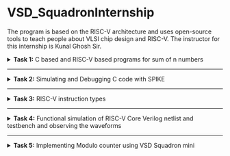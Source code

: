 # VSD_SquadronInternship
The program is based on the RISC-V architecture and uses open-source tools to teach people about VLSI chip design and RISC-V. The instructor for this internship is Kunal Ghosh Sir.

<details>
<summary><b>Task 1:</b> C based and RISC-V based programs for sum of n numbers</summary>   
<br>

C based
------------------------------------------

Install leafpad editor 

*Use the following command for installing leafpad*
```
sudo apt install leafpad
```
Now we need to write a program in c for sum of 1 to n numbers, and save the file as "sum1ton.c"

![c program sum1ton](https://github.com/user-attachments/assets/b180bdc1-1a9e-4b64-b215-1f6f199b9d8d)

Now after we compile this and run using the commands :

```
gcc sum1ton.c
./a.out
```
The output of the c code is :

![C sum1ton_output](https://github.com/user-attachments/assets/37f78ab9-44da-4f6a-ab16-8caafe2d0a61)

RISC-V based
------------------------------------------

We can view the sum code using the following command :
```
cat sum1ton.c
```
The terminal output of the above the commad :

![viewing_C_sumcode](https://github.com/user-attachments/assets/217bbee9-c294-48e4-9610-2883d24159fa)

For compiling the above code in RISC-V we use the command :
```
riscv64-unknown-elf-gcc -O1 -mabi=lp64 -march=rv64i -o sum1ton.o sum1ton.c
```

![o1_input](https://github.com/user-attachments/assets/c131b9bc-9874-49b2-91de-0706cc822201)


Now the file has been saved "sum1ton.o"
In the new tab we need to give the command ``` riscv64-unknown-elf-objdump -d sum1ton.o | less ```

Now the assembly language code for ```O1``` is :

![o1_output](https://github.com/user-attachments/assets/f21d9c9f-a1ed-42e7-b4d1-5ee00920266e)

Here if we calculate the number of instructions, we get the total instructions as 11.
It is calculated as 
``` 
101b0 - 10184 = 2c
2c/4 = b  => 11
```
Now similarly we need to execute the code for ``` Ofast ``` command

The input is shown as :

![Ofast_input](https://github.com/user-attachments/assets/540e85aa-e6cc-47ef-bdf0-20f368c8fa88)

The output of the ``` Ofast ``` command is :

![Ofast_output](https://github.com/user-attachments/assets/290aae34-f470-4972-ba2e-4a1d87828e40)

Again if we calculate the number of instructions , we get the instructions as 11.
It is calculated as 
``` 
100dc - 100b0 = 2c
2c/4 = b  => 11
```

-
</details>

------------------------------------

<details>
<summary><b>Task 2:</b> Simulating and Debugging C code with SPIKE </summary>   
<br>

Spike simulation
------------------------------------------
In the previous task we have seen the contents of the assembly language program for the program ```sum1ton.o``` .
Now if we debug the code we get the output of sum of 1 to n numbers. 
Now the same thing should be outputed in a RISC-V compiler. We can show this using the spike command.
Spike is a RISC-V simulator. 
It is used for running and testing codes for RISC-V based processors.
Now using the below command we can simulate the ```sum1ton.o``` code and verify the instructions.


*Use the following command*
```
spike pk sum1ton.o
```
Now we can give the input as follows:

![tsak2_spike_pk_sum1ton](https://github.com/user-attachments/assets/874bef71-58fc-4e10-83f4-f7db94558673)

The assembly langguage program for ```Ofast``` compiler is :


![new_task1_12instr](https://github.com/user-attachments/assets/56d2ec70-05cc-4ea6-ac71-ca8d580f2949)


Now let us debug this code:

![Task2_Ofast_output](https://github.com/user-attachments/assets/949c04ad-a5dd-4735-8378-8465036c514e)

* We debug the assembly language program using the command ```spike -d pk sum1ton.o``` .
* In this debugger we debug the code for each instruction (or till the required instruction) 
* At the address of ```100b4``` the value of the stack pointer is ```0x0000003ffffffb50``` and after the executing the next instruction we get the value of the stackl pointer as ```0x0000003ffffffb40```.

The next instruction is executed using the command ```  addi    sp, sp, -16 ``` . So if we subtract 16 in decimal it is equivalent to 10 in hexadecimal which is shown below in the calculator :

![task2_Ofast_calculator](https://github.com/user-attachments/assets/454bee73-e31d-4338-8c1a-d828e46f799e)

* As we have seen in the command ```  addi    sp, sp, -16 ```, the instruction addi adds the immediate offset to the source register(sp in this case) and stores in the destination register(sp in this case, hence it is overwriting the same register ).
* Now after executing all the instructions we get the output of the ```Ofast``` assembly code.

![Task2_output_Ofast](https://github.com/user-attachments/assets/8b5f5ad9-127f-4e8f-92a2-a875a30d55ae)

Now similarily if we execute the code for ```O1``` compiler:

![task2_O1_output](https://github.com/user-attachments/assets/47e86de5-c4a7-4e33-9dcf-b4e3e7ff6ad0)

* We can see that the command used is ```riscv64-unknown-elf-gcc -O1 -mabi=lp64 -march=rv64i -o sum1ton.o sum1ton.c``` , hence ```O1``` compiler is used.
* Now if we see the assembly language for ```O1``` is

![new_task1_15instr](https://github.com/user-attachments/assets/b0fe01cb-7e90-4f19-8b29-4dfe1ecf5624)

* Again after debugging each instruction we get the same values for the stack pointer as in the ```Ofast``` case.
* At the end of the code, at the address of ```101b4``` the value of the sum is stored.

### Application
--------------------------------

### Modulo Counter -
-------------------------------

A Modulo Counter is a simple digital or software-based counter that increments its value within a fixed range and resets to zero once it reaches a specified maximum. This behavior is widely used in digital systems, embedded applications, and simulation environments to handle cyclic or repetitive operations efficiently.

* The counter starts at an initial value, typically 0
* It increments by a fixed step (usually 1) with each iteration.
* When the counter reaches a predefined maximum value (MODULO), it resets back to 0.
* This cycling behavior ensures the counter remains bounded within a range of 0 to (MODULO - 1).

### C program for the modulo counter (using leafpad)
------------------------------------------------

![c_code_modcount](https://github.com/user-attachments/assets/3c30a03a-080f-4e41-824d-def2cb466d60)

### Output of the C Code in GCC
------------------------------------------------

![modcount_c](https://github.com/user-attachments/assets/810a9d7b-1302-4cc8-8f9c-50dcfce63437)

### Compiling using RISC-V GCC:
------------------------------------------------

![RISC-V_GCC_O1_Ofast](https://github.com/user-attachments/assets/16271517-8739-4918-95da-f05c4fd8fe53)


### Assembly language code for ```O1```:
------------------------------------------------

![modcount_O1_ass_code](https://github.com/user-attachments/assets/7b6c4889-b106-4a66-bdcd-60fa661b46b7)


### Assembly language code for ```Ofast```:
------------------------------------------------

![modcount_Ofast_ass_code](https://github.com/user-attachments/assets/72806583-f8e3-4b46-9299-1238ba4758bc)

### Modulo Counter OUTPUT using ```SPIKE```:
------------------------------------------------

The debugging has been done using the command 
```
spike -d pk modcount.o
```

![modcount_output_spike](https://github.com/user-attachments/assets/f99fda07-2678-4452-aa02-9fd8327e0d80)


</details>

------------------------------------

<details>
<summary><b>Task 3:</b> RISC-V instruction types </summary>   
<br>

# RISC-V Instruction Types Documentation
------------------------------------------

## Instruction Types Overview
The RISC-V ISA supports several instruction formats, each serving specific functionalities. Below are the instruction types included:

- **R-Type (Register-to-Register)**
- **I-Type (Immediate)**
- **S-Type (Store)**
- **B-Type (Branch)**
- **U-Type (Upper Immediate)**
- **J-Type (Jump)**

Each type includes details such as bit-field ranges, example instructions, operations, and opcode.

## Instruction Formats

### 1. R-Type (Register-to-Register)
**Bit Ranges:**
- `opcode`: [0:6] - Specifies the operation type (e.g., arithmetic, logical).
- `rd`: [7:11] - Destination register.
- `funct3`: [12:14] - Operation specification (e.g., ADD, SUB).
- `rs1`: [15:19] - First source register.
- `rs2`: [20:24] - Second source register.
- `funct7`: [25:31] - Further distinguishes operations (e.g., ADD vs. SUB).

**Example:** `ADD rd, rs1, rs2`

**Operation:** Adds the values in `rs1` and `rs2` and stores the result in `rd`.

**Opcode:** `0110011`

---

### 2. I-Type (Immediate)
**Bit Ranges:**
- `opcode`: [0:6] - Specifies the operation type.
- `rd`: [7:11] - Destination register.
- `funct3`: [12:14] - Operation specification (e.g., ADDI, LOAD).
- `rs1`: [15:19] - Source register.
- `imm`: [20:31] - Immediate value (12-bit).

**Example:** `ADDI rd, rs1, imm`

**Operation:** Adds the immediate value `imm` to `rs1` and stores the result in `rd`.

**Opcode:** `0010011`

---

### 3. S-Type (Store)
**Bit Ranges:**
- `opcode`: [0:6] - Specifies the operation type.
- `imm[4:0]`: [7:11] - Immediate value (lower bits).
- `funct3`: [12:14] - Operation specification (e.g., STORE).
- `rs1`: [15:19] - Base register.
- `rs2`: [20:24] - Source register.
- `imm[11:5]`: [25:31] - Immediate value (upper bits).

**Example:** `SW rs2, imm(rs1)`

**Operation:** Stores the value in `rs2` into the memory address computed as `rs1 + imm`.

**Opcode:** `0100011`

---

### 4. B-Type (Branch)
**Bit Ranges:**
- `opcode`: [0:6] - Specifies the operation type.
- `imm[11]`: [7] - Immediate bit.
- `imm[4:1]`: [8:11] - Immediate bits (lower).
- `funct3`: [12:14] - Branch operation specification (e.g., BEQ, BNE).
- `rs1`: [15:19] - First source register.
- `rs2`: [20:24] - Second source register.
- `imm[10:5]`: [25:30] - Immediate bits (middle).
- `imm[12]`: [31] - Immediate bit (upper).

**Example:** `BEQ rs1, rs2, imm`

**Operation:** Branches to the address `PC + imm` if `rs1` equals `rs2`.

**Opcode:** `1100011`

---

### 5. U-Type (Upper Immediate)
**Bit Ranges:**
- `opcode`: [0:6] - Specifies the operation type.
- `rd`: [7:11] - Destination register.
- `imm`: [12:31] - Immediate value.

**Example:** `LUI rd, imm`

**Operation:** Loads the immediate value `imm` shifted left by 12 bits into `rd`.

**Opcode:** `0110111`

---

### 6. J-Type (Jump)
**Bit Ranges:**
- `opcode`: [0:6] - Specifies the operation type.
- `rd`: [7:11] - Destination register.
- `imm[20]`: [12] - Immediate bit.
- `imm[10:1]`: [13:22] - Immediate bits (lower).
- `imm[11]`: [23] - Immediate bit.
- `imm[19:12]`: [24:31] - Immediate bits (upper).

**Example:** `JAL rd, imm`

**Operation:** Jumps to the address `PC + imm` and stores the return address in `rd`.

**Opcode:** `1101111`

---

The below image shows the various RISC-V instruction types

![image](https://github.com/user-attachments/assets/2ef09cf5-ad58-4fd0-ac5e-8f692e04ce34)


THe given below table illustrates the 15 differnt instruction used in the application ( **modulo counter**) :

| **Address** | **Instruction**     |
| ----------- | ------------------- |
| `fc010113`  | `addi sp, sp, -64`  | 
| `02913423`  | `sd s1, 40(sp)`     |
| `05f5e4b7`  | `lui s1, 0x5f5e`    |
| `00000413`  | `li s0, 0`          | 
| `00040593`  | `mv a1, s0`         |
| `3a0000ef`  | `jal ra, 10484`     |
| `0014041b`  | `addiw s0, s0, 1`   | 
| `00813783`  | `ld a5, 8(sp)`      | 
| `fe079ae3`  | `bnez a5, 100f0`    | 
| `fd241ee3`  | `bne s0, s2, 100dc` | 
| `ffff0797`  | `auipc a5, 0xffff0` | 
| `00078863`  | `beqz a5, 10148`    | 
| `0e80006f`  | `j`                 | 
| `00012503`  | `lw a0, 0(sp)`      | 
| `78f18c23`  | `sb a5, 1944(gp)`   |


### Detailed Instruction Breakdown

1. **`addi sp, sp, -64`**  
   - *I-Type Instruction*  
     - **Format:** imm[11:0] | rs1 | funct3 | rd | opcode  
     - **Fields:**  
       - `imm = -64` (signed 12-bit: `1111111111000000`)  
       - `rs1 = x2 (sp)`  
       - `rd = x2 (sp)`  
       - `funct3 = 000`  
       - `opcode = 0010011`  
     - **32-bit Representation:** `11111111110000010 000 00010 0010011`  
     - Adjusts the stack pointer (`sp`) to allocate 64 bytes.

2. **`sd s1, 40(sp)`**  
   - *S-Type Instruction*  
     - **Format:** imm[11:5] | rs2 | rs1 | funct3 | imm[4:0] | opcode  
     - **Fields:**  
       - `imm = 40` (12-bit: `000000101000`)  
       - `rs2 = x9 (s1)`  
       - `rs1 = x2 (sp)`  
       - `funct3 = 011`  
       - `opcode = 0100011`  
     - **32-bit Representation:** `00000010100001001 011 00010 0100011`  
     - Stores the value of `s1` into memory at `sp + 40`.

3. **`lui s1, 0x5f5e`**  
   - *U-Type Instruction*  
     - **Format:** imm[31:12] | rd | opcode  
     - **Fields:**  
       - `imm = 0x5f5e000`  
       - `rd = x9 (s1)`  
       - `opcode = 0110111`  
     - **32-bit Representation:** `0101111101011110 00000 0110111`  
     - Loads the upper 20 bits of `s1` with `0x5f5e`.

4. **`li s0, 0`**  
   - *Pseudo-Instruction* (translated to `addi s0, x0, 0`)  
     - **Format:** imm[11:0] | rs1 | funct3 | rd | opcode  
     - **Fields:**  
       - `imm = 0`  
       - `rs1 = x0`  
       - `rd = x8 (s0)`  
       - `funct3 = 000`  
       - `opcode = 0010011`  
     - **32-bit Representation:** `00000000000000000 000 01000 0010011`  
     - Loads immediate `0` into `s0`.

5. **`mv a1, s0`**  
   - *Pseudo-Instruction* (translated to `addi a1, s0, 0`)  
     - **Format:** imm[11:0] | rs1 | funct3 | rd | opcode  
     - **Fields:**  
       - `imm = 0`  
       - `rs1 = x8 (s0)`  
       - `rd = x11 (a1)`  
       - `funct3 = 000`  
       - `opcode = 0010011`  
     - **32-bit Representation:** `00000000000001000 000 01011 0010011`  
     - Copies the value from `s0` into `a1`.

6. **`jal ra, 10484`**  
   - *J-Type Instruction*  
     - **Format:** imm[20|10:1|11|19:12] | rd | opcode  
     - **Fields:**  
       - `imm = 10484` (encoded as `0000010100100000000`)  
       - `rd = x1 (ra)`  
       - `opcode = 1101111`  
     - **32-bit Representation:** `00000101001000000 001 00001 1101111`  
     - Jumps to address `10484` and stores the return address in `ra`.

7. **`addiw s0, s0, 1`**
   - *I-Type Instruction*
     - **Format:**  imm[11:0] | rs1 | funct3 | rd | opcode
     - **Fields:**
       - `imm = 1`
       - `rs1 = x8 (s0)`
       - `rd = x8 (s0)`
       - `funct3 = 000`
       - `opcode = 0011011`
     - **32-bit Representation:** `00000000000101000 000 01000 0011011`
     -  Adds the immediate value `1` to `s0`
       
8. **`ld a5, 8(sp)`**
   - *I-Type Instruction*
     - **Format:**  imm[11:0] | rs1 | funct3 | rd | opcode
     - **Fields:**
       - `imm = 8` (12-bit: 000000001000)
       - `rs1 =x2 (sp)`
       - `rd = x15 (a5)`
       - `funct3 = 011`
       - `opcode = 0000011`
     - **32-bit Representation:** `00000000100000010 011 01111 0000011`
     -  Loads a 64-bit value from memory at `sp + 8` into `a5`

9. **`bnez a5, 100f0`**
   - *B-Type Instruction*
     - **Format:**   imm[12|10:5] | rs2 | rs1 | funct3 | imm[4:1|11] | opcode
     - **Fields:**
       - `imm = 100f0` (encoded as `00001000000000`)
       - `rs2 =x0`
       - `rs1 = x15 (a5)`
       - `funct3 = 001`
       - `opcode = 1100011`
     - **32-bit Representation:** `00001000000000001 001 01111 1100011`
     -  Branches to address `100f0` if the value in `a5` is not `zero`.

10.  **`bne s0, s2, 100dc`**
      - *B-Type Instruction*
        - **Format:**   imm[12|10:5] | rs2 | rs1 | funct3 | imm[4:1|11] | opcode
        - **Fields:**
          - `imm = 100dc` (encoded as `00001000000110`)
          - `rs2 =x18 (sp2)`
          - `rs1 = x8 (s0)`
          - `funct3 = 001`
          - `opcode = 1100011`
        - **32-bit Representation:** `00001000000110001 001 01000 1100011`
        -  Branches to address `100dc` if the value in `s0` is not `s2`.

11.  **`auipc a5, 0xffff0`**  
      - *U-Type Instruction*  
        - **Format:** imm[31:12] | rd | opcode  
        - **Fields:**  
          - `imm = 0xffff0`  
          - `rd =  x15 (a5)`  
          - `opcode = 0010111`  
        - **32-bit Representation:** `11111111111111110 00000 0010111`  
        - Adds the 20-bit immediate value `0xffff0` to the program counter (PC) and stores the result in `a5`.

12.  **`beqz a5, 10148`**
      - *B-Type Instruction*
        - **Format:**   imm[12|10:5] | rs2 | rs1 | funct3 | imm[4:1|11] | opcode
        - **Fields:**
          - `imm = 10148` (encoded as `00001000101000`)
          - `rs2 = x0`
          - `rs1 = x15 (a5)`
          - `funct3 = 000`
          - `opcode = 1100011`
        - **32-bit Representation:** `00001000101000000 000 01111 1100011`
        -   Branches to address `10148` if the value in `a5` is `zero`.

13. **`jal ra, 10484`**  
      - *J-Type Instruction*  
        - **Format:** imm[20|10:1|11|19:12] | rd | opcode  
        - **Fields:**  
          - `imm = Target address `
          - `rd = x0`  
          - `opcode = 1101111`  
        - **32-bit Representation:** `Dependent on the target address`  
        - Performs an unconditional jump to a computed address.

14. **`lw a0, 0(sp)`**
      - *I-Type Instruction*
        - **Format:**  imm[11:0] | rs1 | funct3 | rd | opcode
        - **Fields:**
          - `imm = 0` 
          - `rs1 =x2 (sp)`
          - `rd = x10 (a0)`
          - `funct3 = 010`
          - `opcode = 0000011`
        - **32-bit Representation:** `00000000000000010 010 01010 0000011`
        -  Loads a 32-bit word from memory at address `sp + 0` into `a0`.

15. **`sd s1, 40(sp)`**  
      - *S-Type Instruction*  
        - **Format:** imm[11:5] | rs2 | rs1 | funct3 | imm[4:0] | opcode  
        - **Fields:**  
          - `imm = 1944` (12-bit: `000001111001000`)  
          - `rs2 = x15 (a5)`  
          - `rs1 = x3 (gp)`  
          - `funct3 = 000`  
          - `opcode = 0100011`  
        - **32-bit Representation:** `00000111100101111 000 00011 0100011`  
        -  Stores the least significant byte of `a5` into memory at address `gp + 1944`.

</details>

------------------------------------

<details>
<summary><b>Task 4:</b> Functional simulation of RISC-V Core Verilog netlist and testbench and observing the waveforms </summary>   
<br>

For performing the simulation, we need to first simulate. We can perform it by coding it in verilog and simulating the code in gtkwave.

Hence we can install them using the command 

```sudo apt install iverilog gtkwave```

![iverlog_install](https://github.com/user-attachments/assets/d9b41866-1d5b-4605-bd2a-0d09e089a32f)



# Steps to perfrom the functional simulation
--------------------------------------------

- We can perform the simulation by either cloning the github repository or by creating a new directory.
- If we are cloning, then we need to clone the repository :  https://github.com/vinayrayapati/rv32i/   ,
   - We need to use the command ``` git clone ```
   - ![gitclonedone](https://github.com/user-attachments/assets/ce018e69-6c17-4753-ae84-df771ec73772) 
   - Then ``` ls -ltr```
   - ```cd iiitb_rv32i ``` to code in the ```iitb_rv32i``` directory.
   - ![gitclone_ls-ltr](https://github.com/user-attachments/assets/be68ceb5-a50c-425a-ac1f-d3294f09a438)
   - Then in order to simulate and run the verilog code ``` iverilog -o iiitb_rv32i rj_rv32i.v rj_rv32i_tb.v```
   - ```ls -ltr``` to list the files.
   - ```./iitb_rv32i``` for generating the vcd file.
   - Then in order to visualize the output using gtkwave we use the command ```gtkwave iiitb_rv32i.vcd```
   - Now we need to check all the instructions.
- If we are creating a new directory and performing in it
   - Creating a new directory using ``` mkdir rohan```
   - Creating 2 files using ```touch``` as rohan_rv32i.v and rohan_rv32i_tb.v
   - Copy the code the from the reference github (because writing the testbench and designing it is not part of this internship) and paste it in our reference files in rohan_rv32i.v and rohan_rv32i_tb.v files respectively.
   - ![mkdir_rohan](https://github.com/user-attachments/assets/46e60469-caff-4021-8410-4d200076d3f1)
   - In order to simulate the code we follow the above simulation commands with the new files in your command.
   - ![gtk_St](https://github.com/user-attachments/assets/1386fe5a-a9c4-43b9-b756-1d5fc2340f16)


- Then the GTKWave will be opened and we need to check for all the instructions.

Now we need to analyse the waveforms of the instructions that are used in the verilog code

**``` Instruction 1: ADD R6,R2,R1  ```**

![add_4](https://github.com/user-attachments/assets/c21db68c-0288-4cda-bdaf-26396a85438a)


**``` Instruction 2: SUB R7,R1.R2  ```**

![sub_4](https://github.com/user-attachments/assets/312147d9-d32a-462b-8e5d-c0493307b31e)


**``` Instruction 3: AND R8,R1,R3  ```**

![and_3_4](https://github.com/user-attachments/assets/6e957583-26fc-49cd-ad6c-cd6edf031ca6)


**``` Instruction 4: OR R9,R2,R5  ```**

![OR_4_4](https://github.com/user-attachments/assets/7a0d5ae5-92cc-4a8e-b594-6bc9689f81c6)


**``` Instruction 5: XOR R10,R2,R4  ```**

![XOR_5_4](https://github.com/user-attachments/assets/56f3a33f-bb00-4332-a54f-e14c46828437)


**``` Instruction 6: SLT R1,R2,R4  ```**

![SLT_6_4](https://github.com/user-attachments/assets/4342c554-0862-402f-9580-18fccc3d912d)


**``` Instruction 7: ADDI R12,R4,5  ```**

![ADDI_7_4](https://github.com/user-attachments/assets/64189f1c-5a75-4487-a313-c53a347f8a7b)


**``` Instruction 8: BEQ R0,R0,15  ```**

![BEQ_8_4](https://github.com/user-attachments/assets/f7ddc0bb-63ea-4a39-b7ca-4be5bfeb2524)


**``` Instruction 9: BNE R0,R1,2  ```**

![BNE_9_4](https://github.com/user-attachments/assets/c48ac39a-1f8c-4a54-932d-924c784dae0f)


**``` Instruction 10: SLL R15,R1,R2  ```**

![SLL_10_4](https://github.com/user-attachments/assets/3deefd03-aa00-4673-8f4a-613c9e4b365e)

</details>

------------------------------------------

<details>
<summary><b>Task 5:</b> Implementing Modulo counter using VSD Squadron mini </summary>   
<br>

This task contains documentation for the implementation of a Modulo Counter (0–7) using the VSDSquadron Mini. The project showcases the practical application of digital logic and RISC-V architecture to perform a simple counting operation with user-defined input.

# Overview
-------------------------------------

The Modulo Counter increments values from 0 up to a user-specified input (via push buttons) and resets to 0. The current state of the counter is displayed on LEDs, providing a visual representation of the operation. This project uses GPIO pins for input (push buttons) and output (LEDs), configured using the PlatformIO IDE.

# Counter Truth Table: 

| Input (Binary)	| Count Sequence                   | 
| --------------- | -------------------------------- |
| 0	            | 0                                |
| 1	            | 0 → 1                            |
| 2	            | 0 → 1 → 2                        |   
| 3	            | 0 → 1 → 2 → 3                    |
| 4               | 0 → 1 → 2 → 3 → 4                |
| 5               | 0 → 1 → 2 → 3 → 4 → 5            |   
| 6               | 0 → 1 → 2 → 3 → 4 → 5 → 6        |
| 7	            | 0 → 1 → 2 → 3 → 4 → 5 → 6 → 7    |

# Components Required
-------------------------------

- **VSDSquadron Mini** : RISC-V based SoC development kit.
- **Push Buttons (3)**: For binary input (connected to GPIO pins).
- **LEDs (3)**: To display the counter values.
- **Breadboard and Jumper Wires**: For prototyping and connections.
- **Visual Studio Code**: For software development.
- **PlatformIO IDE**: A professional IDE for embedded development.

# Hardware Connections

## Inputs (Push Buttons):

- Button 1: Connected to PD3 (Least Significant Bit - LSB) ->***:** Rightmost button in the video* 
- Button 2: Connected to PD4 (Bit 1)
- Button 3: Connected to PD5 (Most Significant Bit - MSB) ->***:** Lefttmost button in the video* 

## Outputs (LEDs):

- LED 1: Connected to PD0 (Least Significant Bit - LSB) ->***:** Yellow/ Rightmost lED in the video*   
- LED 2: Connected to PD6 (Bit 1)
- LED 3: Connected to PD2 (Most Significant Bit - MSB) ->***:** RED/ Leftmost lED in the video* 

# Circuit Diagram 

<img width="456" alt="Screenshot 2024-12-12 at 11 33 47 PM" src="https://github.com/user-attachments/assets/da8e4235-2cbb-4f8b-941c-20ab266e62e8" />


# Programming the Modulo Counter
The project code configures the GPIO pins of the VSDSquadron Mini to implement the counter logic. The counter reads binary inputs, counts from 0 to the user-defined value, and displays the result on LEDs. The entire process is managed by an infinite loop (while(1)), ensuring continuous operation.

The code that is used for implementing the application is as follows :

```
// Modulo counter implementation
#include <ch32v00x.h>  // Include the register definitions for the CH32V003

// LED Pin Definitions (connected to PD0, PD6, PD2)
#define LED1 GPIO_Pin_0  // LED 1 (LSB) - PD0
#define LED2 GPIO_Pin_6  // LED 2 (Bit 1) - PD6
#define LED3 GPIO_Pin_2  // LED 3 (MSB) - PD2

// Push Button Pin Definitions (connected to PD3, PD4, PD5)
#define BTN1 GPIO_Pin_3  // Push Button 1 (LSB) - PD3
#define BTN2 GPIO_Pin_4  // Push Button 2 (Bit 1) - PD4
#define BTN3 GPIO_Pin_5  // Push Button 3 (MSB) - PD5

void GPIO_Config(void);
void Delay(uint32_t delay);
uint8_t Read_Button_Input(void);

int main(void)
{
    uint8_t target_value = 0;  // Holds the binary input value (0–7)
    uint8_t counter = 0;       // Current counter value

    SystemInit();      // System initialization
    GPIO_Config();     // Configure GPIO for LEDs and buttons

    // Initialize LEDs to OFF state (PD0, PD6, PD2 are all LOW)
    GPIO_WriteBit(GPIOD, LED1, Bit_RESET);  // LED1 (PD0) OFF
    GPIO_WriteBit(GPIOD, LED2, Bit_RESET);  // LED2 (PD6) OFF
    GPIO_WriteBit(GPIOD, LED3, Bit_RESET);  // LED3 (PD2) OFF

    while (1)
    {
        // Read the input from the 3 push buttons (binary value 0–7)
        target_value = Read_Button_Input();

        // Wait until the user releases the buttons after holding
        while (GPIO_ReadInputDataBit(GPIOD, BTN3) || GPIO_ReadInputDataBit(GPIOD, BTN2) || GPIO_ReadInputDataBit(GPIOD, BTN1));

        // Run the counter from 0 to the target value
        while (counter <= target_value)
        {
            // Display the current counter value on LEDs
            GPIO_WriteBit(GPIOD, LED1, (counter & 0x01) ? Bit_SET : Bit_RESET);
            GPIO_WriteBit(GPIOD, LED2, (counter & 0x02) ? Bit_SET : Bit_RESET);
            GPIO_WriteBit(GPIOD, LED3, (counter & 0x04) ? Bit_SET : Bit_RESET);

            Delay(5000000);  // Wait 5 seconds for each count (5000000 cycles)

            counter++;  // Increment the counter
        }

        // Once the counter reaches the target value, stop the counting
        // All LEDs will stay at the final state

        // Reset counter for the next input
        counter = 0;

        // Add a small delay before accepting the next input
        Delay(1000000);  // 1-second delay before the next input
    }
}

void GPIO_Config(void)
{
    GPIO_InitTypeDef GPIO_InitStructure = {0};

    // Enable clocks for GPIOD
    RCC_APB2PeriphClockCmd(RCC_APB2Periph_GPIOD, ENABLE);

    // Configure LEDs (PD0, PD6, PD2) as outputs
    GPIO_InitStructure.GPIO_Pin = LED1 | LED2 | LED3;
    GPIO_InitStructure.GPIO_Speed = GPIO_Speed_50MHz;
    GPIO_InitStructure.GPIO_Mode = GPIO_Mode_Out_PP;  // Push-pull output
    GPIO_Init(GPIOD, &GPIO_InitStructure);

    // Configure push buttons (PD3, PD4, PD5) as inputs with pull-down resistors
    GPIO_InitStructure.GPIO_Pin = BTN1 | BTN2 | BTN3;
    GPIO_InitStructure.GPIO_Mode = GPIO_Mode_IPD;  // Input with pull-down
    GPIO_Init(GPIOD, &GPIO_InitStructure);
}

void Delay(uint32_t delay)
{
    while (delay--)
        __NOP();  // Simple delay loop
}

uint8_t Read_Button_Input(void)
{
    // Read the input from the 3 push buttons (binary value 0-7)
    uint8_t input = 0;

    if (GPIO_ReadInputDataBit(GPIOD, BTN3) == Bit_SET) {
        input |= 0x04;  // Set bit 2 if BTN3 is pressed (4)
    }
    if (GPIO_ReadInputDataBit(GPIOD, BTN2) == Bit_SET) {
        input |= 0x02;  // Set bit 1 if BTN2 is pressed (2)
    }
    if (GPIO_ReadInputDataBit(GPIOD, BTN1) == Bit_SET) {
        input |= 0x01;  // Set bit 0 if BTN1 is pressed (1)
    }

    return input;  // Return the binary input (0 to 7)
}
```

# Application Video

[Video link for Modulo Counter](https://drive.google.com/file/d/1hc1FRkJlt6i-RTdVixEaFqQhGT0ZxChd/view?usp=drive_link)

